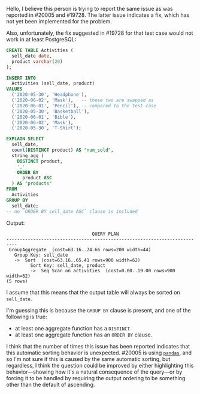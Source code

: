 Hello, I believe this person is trying to report the same issue as was reported in #20005 and #19728. The latter issue indicates a fix, which has not yet been implemented for the problem.

Also, unfortunately, the fix suggested in #19728 for that test case would not work in at least PostgreSQL:

```sql
CREATE TABLE Activities (
  sell_date date,
  product varchar(20)
);

INSERT INTO
  Activities (sell_date, product)
VALUES
  ('2020-05-30', 'Headphone'),
  ('2020-06-02', 'Mask'),   -- these two are swapped as
  ('2020-06-01', 'Pencil'), -- compared to the test case
  ('2020-05-30', 'Basketball'),
  ('2020-06-01', 'Bible'),
  ('2020-06-02', 'Mask'),
  ('2020-05-30', 'T-Shirt');

EXPLAIN SELECT
  sell_date,
  count(DISTINCT product) AS "num_sold",
  string_agg (
    DISTINCT product,
    ','
    ORDER BY
      product ASC
  ) AS "products"
FROM
  Activities
GROUP BY
  sell_date;
-- no `ORDER BY sell_date ASC` clause is included
```

Output:

```text
                                QUERY PLAN                                
--------------------------------------------------------------------------
 GroupAggregate  (cost=63.16..74.66 rows=200 width=44)
   Group Key: sell_date
   ->  Sort  (cost=63.16..65.41 rows=900 width=62)
         Sort Key: sell_date, product
         ->  Seq Scan on activities  (cost=0.00..19.00 rows=900 width=62)
(5 rows)
```

I assume that this means that the output table will always be sorted on `sell_date`.

I'm guessing this is because the `GROUP BY` clause is present, and one of the following is true:

- at least one aggregate function has a `DISTINCT`
- at least one aggregate function has an `ORDER BY` clause.

I think that the number of times this issue has been reported indicates that this automatic sorting behavior is unexpected. #20005 is using [`pandas`][], and so I'm not sure if this is caused by the same automatic sorting, but regardless, I think the question could be improved by either highlighting this behavior—showing how it's a natural consequence of the query—or by forcing it to be handled by requiring the output ordering to be something other than the default of ascending.

[this issue]: <https://github.com/LeetCode-Feedback/LeetCode-Feedback/issues/27740>
[`pandas`]: <https://pandas.pydata.org/>
